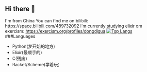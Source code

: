 ## Hi there 👋
I'm from China
You can find me on bilibili: https://space.bilibili.com/489732092
I'm currently studying elixir om exercism: https://exercism.org/profiles/dongdigua
[![Top Langs](https://github-readme-stats.vercel.app/api/top-langs/?username=dongdigua&layout=compact&title_color=66ccff)](https://github.com/anuraghazra/github-readme-stats)
###Languages
- Python(梦开始的地方)
- Elixir(最顺手的)
- C(残废)
- Racket/Scheme(学着玩)
